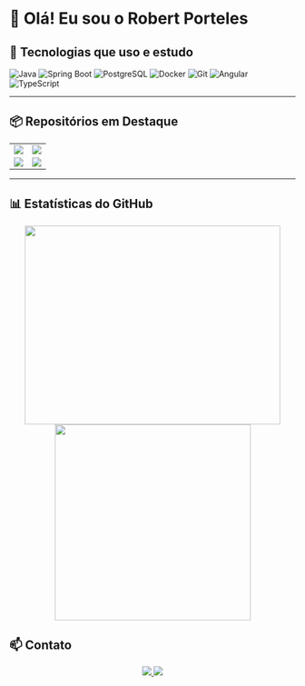 # 👋 Olá! Eu sou o Robert Porteles

## 🚀 Tecnologias que uso e estudo

![Java](https://img.shields.io/badge/Java-ED8B00?style=for-the-badge&logo=java&logoColor=white)
![Spring Boot](https://img.shields.io/badge/Spring_Boot-6DB33F?style=for-the-badge&logo=springboot&logoColor=white)
![PostgreSQL](https://img.shields.io/badge/PostgreSQL-316192?style=for-the-badge&logo=postgresql&logoColor=white)
![Docker](https://img.shields.io/badge/Docker-2496ED?style=for-the-badge&logo=docker&logoColor=white)
![Git](https://img.shields.io/badge/Git-F05032?style=for-the-badge&logo=git&logoColor=white)
![Angular](https://img.shields.io/badge/Angular-DD0031?style=for-the-badge&logo=angular&logoColor=white)
![TypeScript](https://img.shields.io/badge/TypeScript-007ACC?style=for-the-badge&logo=typescript&logoColor=white)

---

## 📦 Repositórios em Destaque

<table>
  <tr>
    <td>
      <a href="https://github.com/RobertPorteles/projetoAgendaAPI">
        <img
          src="https://github-readme-stats.vercel.app/api/pin/?username=RobertPorteles&repo=projetoAgendaAPI&cache_seconds=86400&theme=flag-india"
        />
      </a>
    </td>
    <td>
      <a href="https://github.com/RobertPorteles/crudProdutos">
        <img
          src="https://github-readme-stats.vercel.app/api/pin/?username=RobertPorteles&repo=crudProdutos&cache_seconds=86400&theme=flag-india"
        />
      </a>
    </td>
  </tr>
  <tr>
    <td>
      <a href="https://github.com/RobertPorteles/apiOpenAI">
        <img
          src="https://github-readme-stats.vercel.app/api/pin/?username=RobertPorteles&repo=apiOpenAI&cache_seconds=86400&theme=flag-india"
        />
      </a>
    </td>
    <td>
      <a href="https://github.com/RobertPorteles/strategyPatternDuck">
        <img
          src="https://github-readme-stats.vercel.app/api/pin/?username=RobertPorteles&repo=strategyPatternDuck&cache_seconds=86400&theme=flag-india"
        />
      </a>
    </td>
  </tr>
</table>


---

## 📊 Estatísticas do GitHub

<div align="center">
  <p float="left">
    <img src="https://github-readme-stats.vercel.app/api?username=RobertPorteles&show_icons=true&theme=flag-india"
         width="450px" height="350px" />
    <img src="https://github-readme-stats.vercel.app/api/top-langs/?username=RobertPorteles&layout=compact&theme=flag-india&show_icons=true&langs_count=8"
         width="345px" />
  </p>
</div>


## 📫 Contato

<div align="center">
  <a href="https://www.linkedin.com/in/robert-porteles/">
    <img src="https://img.shields.io/badge/LinkedIn%20-%230077B5.svg?&style=for-the-badge&logo=linkedin&logoColor=white" />
  </a>
  <a href="mailto:robertporteless@gmail.com">
    <img src="https://img.shields.io/badge/Email-%23D14836.svg?&style=for-the-badge&logo=gmail&logoColor=white" />
  </a>
</div>
